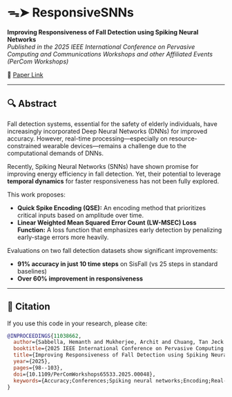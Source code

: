 #  ᯓ➤ ResponsiveSNNs

**Improving Responsiveness of Fall Detection using Spiking Neural Networks**  
_Published in the 2025 IEEE International Conference on Pervasive Computing and Communications Workshops and other Affiliated Events (PerCom Workshops)_

📄 [Paper Link](https://ieeexplore.ieee.org/abstract/document/11038662)

---

## 🔍 Abstract

Fall detection systems, essential for the safety of elderly individuals, have increasingly incorporated Deep Neural Networks (DNNs) for improved accuracy. However, real-time processing—especially on resource-constrained wearable devices—remains a challenge due to the computational demands of DNNs.

Recently, Spiking Neural Networks (SNNs) have shown promise for improving energy efficiency in fall detection. Yet, their potential to leverage **temporal dynamics** for faster responsiveness has not been fully explored.

This work proposes:

- **Quick Spike Encoding (QSE):** An encoding method that prioritizes critical inputs based on amplitude over time.
- **Linear Weighted Mean Squared Error Count (LW-MSEC) Loss Function:** A loss function that emphasizes early detection by penalizing early-stage errors more heavily.

Evaluations on two fall detection datasets show significant improvements:
- **91% accuracy in just 10 time steps** on SisFall (vs 25 steps in standard baselines)
- **Over 60% improvement in responsiveness**

---

## 📄 Citation

If you use this code in your research, please cite:

```bibtex
@INPROCEEDINGS{11038662,
  author={Sabbella, Hemanth and Mukherjee, Archit and Chuang, Tan Jeck and Yee Low, Hong and Ma, Dong and Misra, Archan},
  booktitle={2025 IEEE International Conference on Pervasive Computing and Communications Workshops and other Affiliated Events (PerCom Workshops)}, 
  title={Improving Responsiveness of Fall Detection using Spiking Neural Networks}, 
  year={2025},
  pages={98--103},
  doi={10.1109/PerComWorkshops65533.2025.00048},
  keywords={Accuracy;Conferences;Spiking neural networks;Encoding;Real-time systems;Timing;Safety;Fall detection;Wearable devices;Older adults;Spiking Neural Networks;Responsiveness;Spike Encoding;Weighted Loss Function}
}
